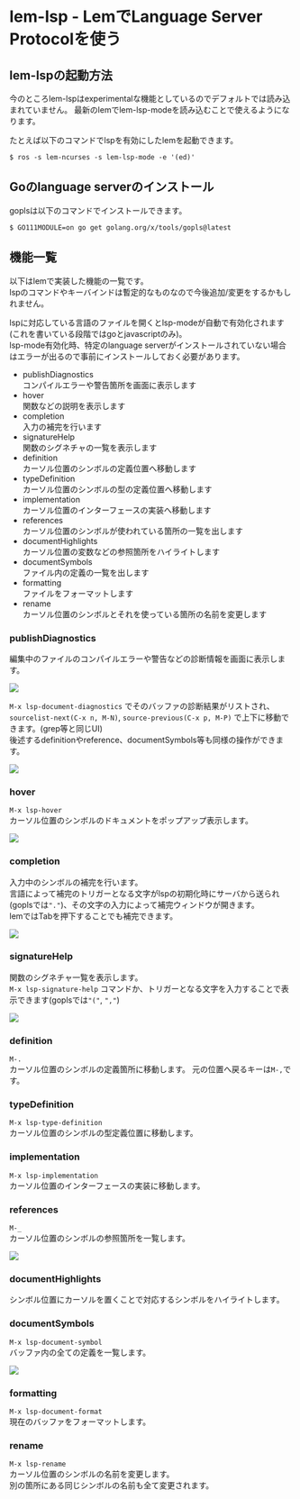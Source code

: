 # lem-lsp - LemでLanguage Server Protocolを使う

## lem-lspの起動方法

今のところlem-lspはexperimentalな機能としているのでデフォルトでは読み込まれていません。
最新のlemでlem-lsp-modeを読み込むことで使えるようになります。

たとえば以下のコマンドでlspを有効にしたlemを起動できます。

```
$ ros -s lem-ncurses -s lem-lsp-mode -e '(ed)'
```

## Goのlanguage serverのインストール

goplsは以下のコマンドでインストールできます。

```
$ GO111MODULE=on go get golang.org/x/tools/gopls@latest
```

## 機能一覧

以下はlemで実装した機能の一覧です。  
lspのコマンドやキーバインドは暫定的なものなので今後追加/変更をするかもしれません。

lspに対応している言語のファイルを開くとlsp-modeが自動で有効化されます(これを書いている段階ではgoとjavascriptのみ)。  
lsp-mode有効化時、特定のlanguage serverがインストールされていない場合はエラーが出るので事前にインストールしておく必要があります。

- publishDiagnostics  
  コンパイルエラーや警告箇所を画面に表示します
- hover  
  関数などの説明を表示します
- completion  
  入力の補完を行います
- signatureHelp  
  関数のシグネチャの一覧を表示します
- definition  
  カーソル位置のシンボルの定義位置へ移動します
- typeDefinition  
  カーソル位置のシンボルの型の定義位置へ移動します
- implementation  
  カーソル位置のインターフェースの実装へ移動します
- references  
  カーソル位置のシンボルが使われている箇所の一覧を出します
- documentHighlights  
  カーソル位置の変数などの参照箇所をハイライトします
- documentSymbols  
  ファイル内の定義の一覧を出します
- formatting  
  ファイルをフォーマットします
- rename  
  カーソル位置のシンボルとそれを使っている箇所の名前を変更します

### publishDiagnostics
編集中のファイルのコンパイルエラーや警告などの診断情報を画面に表示します。

![](screenshots/screenshot-diagnostics.png)

`M-x lsp-document-diagnostics` でそのバッファの診断結果がリストされ、`sourcelist-next(C-x n, M-N)`, `source-previous(C-x p, M-P)` で上下に移動できます。(grep等と同じUI)  
後述するdefinitionやreference、documentSymbols等も同様の操作ができます。

![](screenshots/screenshot-diagnostics-command.png)

### hover
`M-x lsp-hover`  
カーソル位置のシンボルのドキュメントをポップアップ表示します。

![](screenshots/screenshot-hover.png)

### completion
入力中のシンボルの補完を行います。  
言語によって補完のトリガーとなる文字がlspの初期化時にサーバから送られ(goplsでは`"."`)、その文字の入力によって補完ウィンドウが開きます。  
lemではTabを押下することでも補完できます。

![](screenshots/screenshot-completion.png)

### signatureHelp
関数のシグネチャ一覧を表示します。  
`M-x lsp-signature-help` コマンドか、トリガーとなる文字を入力することで表示できます(goplsでは`"("`, `","`)

![](screenshots/screenshot-signature-help.png)

### definition
`M-.`  
カーソル位置のシンボルの定義箇所に移動します。
元の位置へ戻るキーは`M-,`です。

### typeDefinition
`M-x lsp-type-definition`  
カーソル位置のシンボルの型定義位置に移動します。

### implementation
`M-x lsp-implementation`  
カーソル位置のインターフェースの実装に移動します。

### references
`M-_`  
カーソル位置のシンボルの参照箇所を一覧します。

![](screenshots/screenshot-reference.png)

### documentHighlights
シンボル位置にカーソルを置くことで対応するシンボルをハイライトします。

### documentSymbols
`M-x lsp-document-symbol`  
バッファ内の全ての定義を一覧します。

![](screenshots/screenshot-document-symbol.png)

### formatting
`M-x lsp-document-format`  
現在のバッファをフォーマットします。

### rename
`M-x lsp-rename`  
カーソル位置のシンボルの名前を変更します。  
別の箇所にある同じシンボルの名前も全て変更されます。
